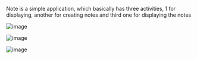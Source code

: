 Note is a simple application, which basically has three activities, 1 for displaying, another for creating notes and third one for displaying the notes

![image](https://drive.google.com/open?id=1TNx6b-V22zfM_VsWesLLxdOo9CK9EWB_)

![image](https://drive.google.com/open?id=13_OGnxpgyykIEoT8JUFrKUxv7-gl06m7)

![image](https://drive.google.com/open?id=12DCG50ZQnRw0e_pLnOf29yCIk4ipb4Wk)
